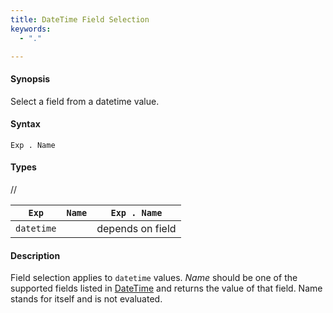 ```yaml
---
title: DateTime Field Selection
keywords:
  - "."

---
```


#### Synopsis

Select a field from a datetime value.

#### Syntax

`Exp . Name`

#### Types

//

| `Exp`      | `Name` | `Exp . Name`  |
| --- | --- | --- |
| `datetime`   |          | depends on field  |


#### Description

Field selection applies to `datetime` values. 
_Name_ should be one of the supported fields listed in [DateTime](../../../../../Rascal/Expressions/Values/DateTime/) and returns the value of that field. 
Name stands for itself and is not evaluated.


